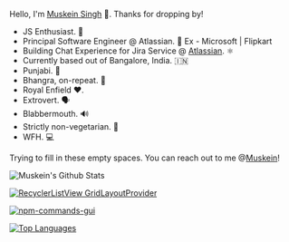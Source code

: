 Hello, I'm [Muskein Singh](https://muskein.com) 🚀. Thanks for dropping by! 


- JS Enthusiast. 🍔
- Principal Software Engineer @ Atlassian. 🧠 Ex - Microsoft | Flipkart
- Building Chat Experience for Jira Service @ [Atlassian](https://www.atlassian.com). ⚛️
- Currently based out of Bangalore, India. 🇮🇳
- Punjabi. 🎵
- Bhangra, on-repeat. 🕺
- Royal Enfield ❤️. 
- Extrovert. 🗣️
- Blabbermouth. 🔊
- Strictly non-vegetarian. 🍗
- WFH. 💻

Trying to fill in these empty spaces.
You can reach out to me @[Muskein](https://twitter.com/Muskein)!

![Muskein's Github Stats](https://github-readme-stats.vercel.app/api?username=muskeinsingh&show_icons=true&bg_color=151515&text_color=9f9f9f&theme=dracula&count_private=true)

[![RecyclerListView GridLayoutProvider](https://github-readme-stats.vercel.app/api/pin/?username=muskeinsingh&repo=recyclerlistview-gridlayoutprovider)](https://github.com/muskeinsingh/recyclerlistview-gridlayoutprovider)

[![npm-commands-gui](https://github-readme-stats.vercel.app/api/pin/?username=muskeinsingh&repo=npm-commands-gui)](https://github.com/muskeinsingh/npm-commands-gui)

[![Top Languages](https://github-readme-stats.vercel.app/api/top-langs/?username=muskeinsingh&layout=compact)](https://github.com/muskeinsingh)
